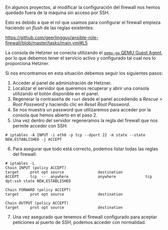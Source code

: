 En algunos proyectos, al modificar la configuración del firewall nos hemos quedado fuera de la máquina sin acceso por SSH.

Esto es debido a que el rol que usamos para configurar el firewall empieza haciendo un _flush_ de las reglas existentes:

https://github.com/geerlingguy/ansible-role-firewall/blob/master/tasks/main.yml#L5


La consola de Hetzner se conecta utilizando el [`qemu-ga` QEMU Guest Agent](https://wiki.qemu.org/Features/GuestAgent), por lo que debemos tener el servicio activo y configurado tal cual nos lo proporciona Hetzner.

Si nos encontramos en esta situación debemos seguir los siguientes pasos:

1. Acceder al panel de administración de Hetzner.
2. Localizar el servidor que queremos recuperar y abrir una consola utilizando el botón disponible en el panel.
3. Regenerar la contraseña de `root` desde el panel accediendo a _Rescue > Root Password_ y haciendo clic en _Reset Root Password_.
4. Se nos muestra un password que utilizaremos para acceder por la consola que hemos abierto en el paso 2.
5. Una vez dentro del servidor regeneramos la regla del firewall que nos permite acceder con SSH:
```
# iptables -A INPUT -i eth0 -p tcp --dport 22 -m state --state NEW,ESTABLISHED -j ACCEPT
```
6. Para asegurar que todo está correcto, podemos listar todas las reglas del firewall:
```
# iptables -L
Chain INPUT (policy ACCEPT)
target     prot opt source               destination         
ACCEPT     tcp  --  anywhere             anywhere             tcp dpt:ssh state NEW,ESTABLISHED

Chain FORWARD (policy ACCEPT)
target     prot opt source               destination         

Chain OUTPUT (policy ACCEPT)
target     prot opt source               destination
```
7. Una vez asegurado que tenemos el firewall configurado para aceptar peticiones al puerto de SSH, podemos acceder con normalidad.

